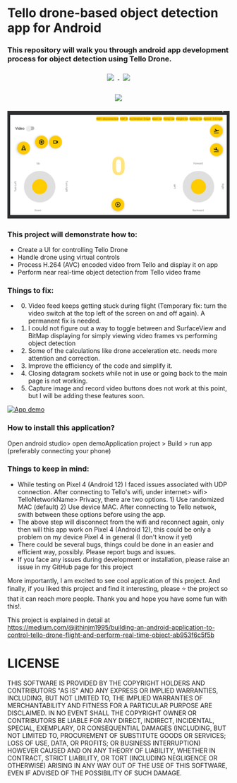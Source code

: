 # Tello drone-based object detection app for Android

### This repository will walk you through android app development process for object detection using Tello Drone.

<p align="center">
  <a href="https://github.com/jithin8mathew/tailwindcss-v2-dark-mode-template">
   <img align="center" style="margin:0.5rem" src="https://badges.pufler.dev/visits/jithin8mathew/Tello_object_detection_demo_application"/>
  </a>
 
   <a href="https://github.com/jithin8mathew/tailwindcss-v2-dark-mode-template">
   <img align="center" style="margin:0.5rem" src="https://badges.pufler.dev/updated/jithin8mathew/Tello_object_detection_demo_application"/>
  </a>
 
 </p>   

<p align="center">

<!-- <a href="https://github.com/jithin8mathew/tailwindcss-v2-dark-mode-template">
   <img align="center" style="margin:0.5rem" src="https://img.shields.io/github/search/jitin8mathew/Tello_object_detection_demo_application/goto?style=for-the-badge"/>
  </a> -->

<!--   <a href="https://github.com/jithin8mathew/tailwindcss-v2-dark-mode-template">
     <img align="center" style="margin:0.5rem" src="https://img.shields.io/codeclimate/issues/jithin8mathew/Tello_object_detection_demo_application?style=for-the-badge"/>
    </a> -->

<!--   <a href="https://github.com/jithin8mathew/tailwindcss-v2-dark-mode-template">
         <img align="center" style="margin:0.5rem" src="https://img.shields.io/github/downloads/jithin8mathew/Tello_object_detection_demo_application/total?style=for-the-badge"/>
  </a> -->

   <a href="https://github.com/jithin8mathew/tailwindcss-v2-dark-mode-template">
           <img align="center" style="margin:0.5rem" src="https://img.shields.io/github/issues/jithin8mathew/Tello_object_detection_demo_application?style=for-the-badge"/>
   </a>

<!--    <a href="https://github.com/jithin8mathew/tailwindcss-v2-dark-mode-template">
              <img align="center" style="margin:0.5rem" src="https://img.shields.io/github/license/jithin8mathew/Tello_object_detection_demo_application?style=for-the-badge"/>
      </a> -->


</p>

[![App banner](./app/src/main/assets/droneControl_initial.png)](https://github.com/jithin8mathew)

### This project will demonstrate how to:
- Create a UI for controlling Tello Drone
- Handle drone using virtual controls
- Process H.264 (AVC) encoded video from Tello and display it on app
- Perform near real-time object detection from Tello video frame

### Things to fix:
- 0.    Video feed keeps getting stuck during flight (Temporary fix: turn the video switch at the top left of the screen on and off again). A permanent fix is needed.
- 1.	I could not figure out a way to toggle between and SurfaceView and BitMap displaying for simply viewing video frames vs performing object detection
- 2.	Some of the calculations like drone acceleration etc. needs more attention and correction.
- 3.	Improve the efficiency of the code and simplify it.
- 4.	Closing datagram sockets while not in use or going back to the main page is not working.
- 5.    Capture image and record video buttons does not work at this point, but I will be adding these features soon.

[![App demo](./app/src/main/assets/demoApplication.gif)](https://github.com/jithin8mathew)

### How to install this application?

Open android studio> open demoApplication project > Build > run app (preferably connecting your phone)

### Things to keep in mind:

- While testing on Pixel 4 (Android 12) I faced issues associated with UDP connection. After connecting to Tello's wifi, under internet> wifi> TelloNetworkName> Privacy, there are two options. 1) Use randomized MAC (default) 2) Use device MAC. After connecting to Tello netwok, swith between these options before using the app.
- The above step will disconnect from the wifi and reconnect again, only then will this app work on Pixel 4 (Android 12), this could be only a problem on my device Pixel 4 in general (I don't know it yet)
- There could be several bugs, things could be done in an easier and efficient way, possibly. Please report bugs and issues.
- If you face any issues during development or installation, please raise an issue in my GitHub page for this project

 More importantly, I am excited to see cool application of this project. And finally, if you liked this project and find it interesting, please :star: the project so that it can reach more people. Thank you and hope you have some fun with this!.

This project is explained in detail at https://medium.com/@jithinjm1995/building-an-android-application-to-control-tello-drone-flight-and-perform-real-time-object-ab953f6c5f5b

# LICENSE

THIS SOFTWARE IS PROVIDED BY THE COPYRIGHT HOLDERS AND CONTRIBUTORS "AS IS" AND ANY EXPRESS OR IMPLIED WARRANTIES, INCLUDING, BUT NOT LIMITED TO, THE IMPLIED WARRANTIES OF MERCHANTABILITY AND FITNESS FOR A PARTICULAR PURPOSE ARE DISCLAIMED. IN NO EVENT SHALL THE COPYRIGHT OWNER OR CONTRIBUTORS BE LIABLE FOR ANY DIRECT, INDIRECT, INCIDENTAL, SPECIAL, EXEMPLARY, OR CONSEQUENTIAL DAMAGES (INCLUDING, BUT NOT LIMITED TO, PROCUREMENT OF SUBSTITUTE GOODS OR SERVICES; LOSS OF USE, DATA, OR PROFITS; OR BUSINESS INTERRUPTION) HOWEVER CAUSED AND ON ANY THEORY OF LIABILITY, WHETHER IN CONTRACT, STRICT LIABILITY, OR TORT (INCLUDING NEGLIGENCE OR OTHERWISE) ARISING IN ANY WAY OUT OF THE USE OF THIS SOFTWARE, EVEN IF ADVISED OF THE POSSIBILITY OF SUCH DAMAGE.
